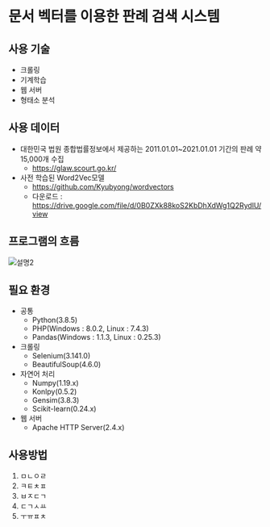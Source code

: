 # 문서 벡터를 이용한 판례 검색 시스템




## 사용 기술
   - 크롤링
   - 기계학습 
   - 웹 서버
   - 형태소 분석


## 사용 데이터
   - 대한민국 법원 종합법률정보에서 제공하는 2011.01.01~2021.01.01 기간의 판례 약 15,000개 수집
      - https://glaw.scourt.go.kr/  
   - 사전 학습된 Word2Vec모델
      - https://github.com/Kyubyong/wordvectors
      - 다운로드 : https://drive.google.com/file/d/0B0ZXk88koS2KbDhXdWg1Q2RydlU/view  



## 프로그램의 흐름

![설명2](https://user-images.githubusercontent.com/52062016/108313670-10a6db80-71fc-11eb-9499-bff83b33d6e4.png)

## 필요 환경

- 공통
   - Python(3.8.5)
   - PHP(Windows : 8.0.2, Linux : 7.4.3) 
   - Pandas(Windows : 1.1.3, Linux : 0.25.3)
- 크롤링
   - Selenium(3.141.0)
   - BeautifulSoup(4.6.0)
- 자연어 처리
   - Numpy(1.19.x)
   - Konlpy(0.5.2)
   - Gensim(3.8.3)
   - Scikit-learn(0.24.x)
- 웹 서버
   - Apache HTTP Server(2.4.x)

## 사용방법

1. ㅁㄴㅇㄹ
2. ㅋㅌㅊㅍ
3. ㅂㅈㄷㄱ
4. ㄷㄱㅅㅛ
5. ㅜㅠㅍㅊ
